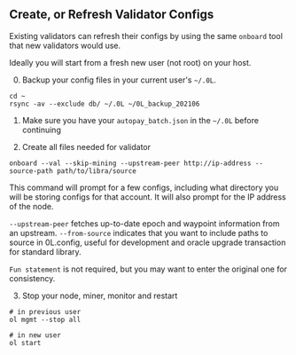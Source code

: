 
## Create, or Refresh Validator Configs

Existing validators can refresh their configs by using the same `onboard` tool that new validators would use.

Ideally you will start from a fresh new user (not root) on your host.

0. Backup your config files in your current user's `~/.0L`. 

```
cd ~
rsync -av --exclude db/ ~/.0L ~/0L_backup_202106
```

1. Make sure you have your `autopay_batch.json` in the `~/.0L` before continuing

2. Create all files needed for validator

```
onboard --val --skip-mining --upstream-peer http://ip-address --source-path path/to/libra/source
```

This command will prompt for a few configs, including what directory you will be storing configs for that account. It will also prompt for the IP address of the node.

`--upstream-peer` fetches up-to-date epoch and waypoint information from an upstream.
`--from-source` indicates that you want to include paths to source in 0L.config, useful for development and oracle upgrade transaction for standard library.

`Fun statement` is not required, but you may want to enter the original one for consistency.


3. Stop your node, miner, monitor and restart

```
# in previous user
ol mgmt --stop all

# in new user
ol start
```

